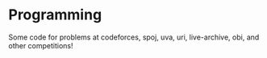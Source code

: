 # Programming
Some code for problems at codeforces, spoj, uva, uri, live-archive, obi, and other competitions!
